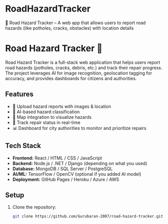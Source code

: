 # RoadHazardTracker
🚦 Road Hazard Tracker – A web app that allows users to report road hazards (like potholes, cracks, obstacles) with location details

# Road Hazard Tracker 🚦

Road Hazard Tracker is a full-stack web application that helps users report road hazards (potholes, cracks, debris, etc.) and track their repair progress.  
The project leverages AI for image recognition, geolocation tagging for accuracy, and provides dashboards for citizens and authorities.  

## Features
- 📸 Upload hazard reports with images & location
- 🧠 AI-based hazard classification
- 📍 Map integration to visualize hazards
- 🔔 Track repair status in real-time
- 📊 Dashboard for city authorities to monitor and prioritize repairs

## Tech Stack
- **Frontend:** React / HTML / CSS / JavaScript
- **Backend:** Node.js / .NET / Django (depending on what you used)
- **Database:** MongoDB / SQL Server / PostgreSQL
- **AI/ML:** TensorFlow / OpenCV (optional if you added AI model)
- **Deployment:** GitHub Pages / Heroku / Azure / AWS

## Setup
1. Clone the repository:
   ```bash
   git clone https://github.com/Gurubaran-2007/road-hazard-tracker.git
